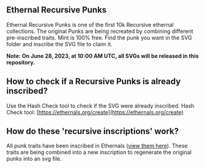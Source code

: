 ## Ethernal Recursive Punks

Ethernal Recursive Punks is one of the first 10k Recursive ethernal collections. The original Punks are being recreated by combining different pre-inscribed traits. Mint is 100% free. Find the punk you want in the SVG folder and inscribe the SVG file to claim it.

**Note: On June 28, 2023, at 10:00 AM UTC, all SVGs will be released in this repository.**

## How to check if a Recursive Punks is already inscribed?

Use the Hash Check tool to check if the SVG were already inscribed. Hash Check tool: [https://ethernals.org/create](https://ethernals.org/create)

## How do these 'recursive inscriptions' work?

All punk traits have been inscribed in Ethernals ([view them here](https://ethernals.org/address/0x7cdfba60cffc031a3fae2f5f5c4b23b4903f15e0)).
These traits are being combined into a new inscription to regenerate the original punks into an svg file.
